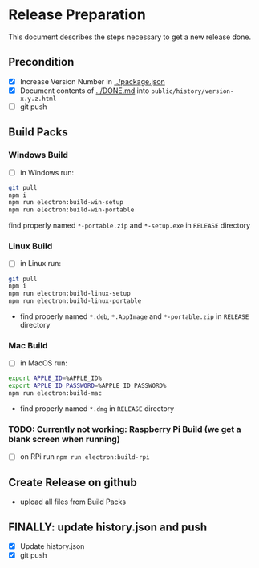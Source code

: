 # Release Preparation

This document describes the steps necessary to get a new release done.

## Precondition

- [x] Increase Version Number in [../package.json](../package.json)
- [x] Document contents of [../DONE.md](../DONE.md) into `public/history/version-x.y.z.html`
- [ ] git push

## Build Packs

### Windows Build

- [ ] in Windows run:

```bash
git pull
npm i
npm run electron:build-win-setup
npm run electron:build-win-portable
```

find properly named `*-portable.zip` and `*-setup.exe` in `RELEASE` directory

### Linux Build

- [ ] in Linux run:

```bash
git pull
npm i
npm run electron:build-linux-setup
npm run electron:build-linux-portable
```

- find properly named `*.deb`, `*.AppImage` and `*-portable.zip` in `RELEASE` directory

### Mac Build

- [ ] in MacOS run:

```bash
export APPLE_ID=%APPLE_ID%
export APPLE_ID_PASSWORD=%APPLE_ID_PASSWORD%
npm run electron:build-mac
```

- find properly named `*.dmg` in `RELEASE` directory

### TODO: Currently not working: Raspberry Pi Build (we get a blank screen when running)

- [ ] on RPi run `npm run electron:build-rpi`

## Create Release on github

- upload all files from Build Packs

## FINALLY: update history.json and push

- [x] Update history.json
- [x] git push
